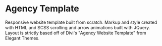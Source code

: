 # Agency Template
Responsive website template built from scratch. Markup and style created with HTML and SCSS scrolling and arrow animations built with JQuery. Layout is strictly based off of Divi's "Agency Website Template" from Elegant Themes.

